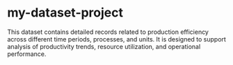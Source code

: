 # my-dataset-project
This dataset contains detailed records related to production efficiency across different time periods, processes, and units. It is designed to support analysis of productivity trends, resource utilization, and operational performance.
